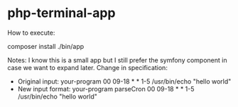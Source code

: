 # php-terminal-app

How to execute:

composer install
./bin/app

Notes:
I know this is a small app but I still prefer the symfony component in case we want to expand later.
Change in specification:
 - Original input: your-program 00 09-18 * * 1-5 /usr/bin/echo "hello world"
 - New input format: your-program parseCron 00 09-18 * * 1-5 /usr/bin/echo "hello world"